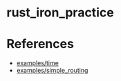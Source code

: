 # rust_iron_practice

# References
- [examples/time](https://github.com/iron/iron/blob/master/examples/time.rs)
- [examples/simple_routing](https://github.com/iron/iron/blob/master/examples/simple_routing.rs)
